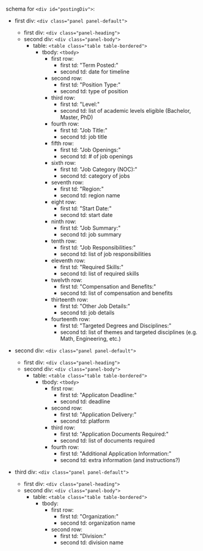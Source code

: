 schema for `<div id="postingDiv">`:

- first div: `<div class="panel panel-default">`
    - first div: `<div class="panel-heading">`
    - second div: `<div class="panel-body">`
        - table: `<table class="table table-bordered">`
            - tbody: `<tbody>`
                - first row:
                    - first td: "Term Posted:"
                    - second td: date for timeline
                - second row: 
                    - first td: "Position Type:"
                    - second td: type of position
                - third row: 
                    - first td: "Level:"
                    - second td: list of academic levels eligible (Bachelor, Master, PhD)
                - fourth row: 
                    - first td: "Job Title:"
                    - second td: job title
                - fifth row: 
                    - first td: "Job Openings:"
                    - second td: # of job openings
                - sixth row: 
                    - first td: "Job Category (NOC):"
                    - second td: category of jobs
                - seventh row: 
                    - first td: "Region:"
                    - second td: region name
                - eight row: 
                    - first td: "Start Date:"
                    - second td: start date
                - ninth row: 
                    - first td: "Job Summary:"
                    - second td: job summary
                - tenth row: 
                    - first td: "Job Responsibilities:"
                    - second td: list of job responsibilities
                - eleventh row:
                    - first td: "Required Skills:"
                    - second td: list of required skills
                - twelvth row: 
                    - first td: "Compensation and Benefits:"
                    - second td: list of compensation and benefits
                - thirteenth row: 
                    - first td: "Other Job Details:"
                    - second td: job details
                - fourteenth row: 
                    - first td: "Targeted Degrees and Disciplines:"
                    - second td: list of themes and targeted disciplines (e.g. Math, Engineering, etc.)


- second div: `<div class="panel panel-default">`
    - first div: `<div class="panel-heading">`
    - second div: `<div class="panel-body">`
        - table: `<table class="table table-bordered">`
            - tbody: `<tbody>`
                - first row: 
                    - first td: "Applicaton Deadline:"
                    - second td: deadline
                - second row: 
                    - first td: "Application Delivery:"
                    - second td: platform
                - third row: 
                    - first td: "Application Documents Required:"
                    - second td: list of documents required
                - fourth row:
                    - first td: "Additional Application Information:"
                    - second td: extra information (and instructions?)


- third div: `<div class="panel panel-default">`
    - first div: `<div class="panel-heading">`
    - second div: `<div class="panel-body">`
        - table: `<table class="table table-bordered">`
            - tbody:
                - first row:
                    - first td: "Organization:"
                    - second td: organization name
                - second row:
                    - first td: "Division:"
                    - second td: division name


